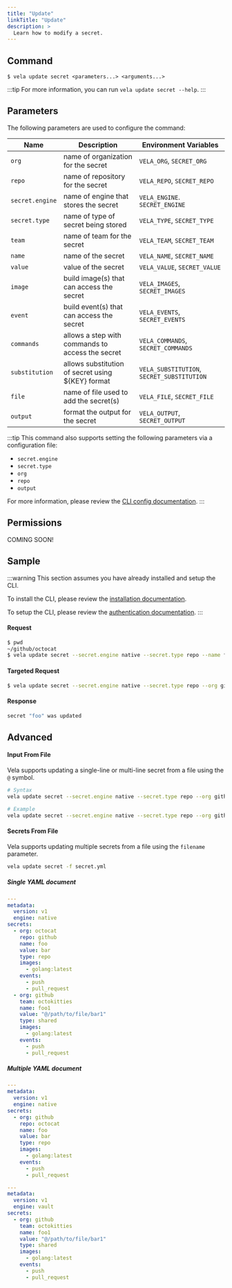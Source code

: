 ```yaml
---
title: "Update"
linkTitle: "Update"
description: >
  Learn how to modify a secret.
---
```


## Command

```
$ vela update secret <parameters...> <arguments...>
```

:::tip
For more information, you can run `vela update secret --help`.
:::

## Parameters

The following parameters are used to configure the command:

| Name            | Description                                       | Environment Variables                      |
| --------------- | ------------------------------------------------  | ----------------------------------------- |
| `org`           | name of organization for the secret               | `VELA_ORG`, `SECRET_ORG`                   |
| `repo`          | name of repository for the secret                 | `VELA_REPO`, `SECRET_REPO`                 |
| `secret.engine` | name of engine that stores the secret             | `VELA_ENGINE`. `SECRET_ENGINE`             |
| `secret.type`   | name of type of secret being stored               | `VELA_TYPE`, `SECRET_TYPE`                 |
| `team`          | name of team for the secret                       | `VELA_TEAM`, `SECRET_TEAM`                 |
| `name`          | name of the secret                                | `VELA_NAME`, `SECRET_NAME`                 |
| `value`         | value of the secret                               | `VELA_VALUE`, `SECRET_VALUE`               |
| `image`         | build image(s) that can access the secret         | `VELA_IMAGES`, `SECRET_IMAGES`             |
| `event`         | build event(s) that can access the secret         | `VELA_EVENTS`, `SECRET_EVENTS`             |
| `commands`      | allows a step with commands to access the secret  | `VELA_COMMANDS`, `SECRET_COMMANDS`         |
| `substitution`  | allows substitution of secret using $\{KEY\} format | `VELA_SUBSTITUTION`, `SECRET_SUBSTITUTION` |
| `file`          | name of file used to add the secret(s)            | `VELA_FILE`, `SECRET_FILE`                 |
| `output`        | format the output for the secret                  | `VELA_OUTPUT`, `SECRET_OUTPUT`             |

:::tip
This command also supports setting the following parameters via a configuration file:

- `secret.engine`
- `secret.type`
- `org`
- `repo`
- `output`

For more information, please review the [CLI config documentation](/docs/reference/cli/config/).
:::

## Permissions

COMING SOON!

## Sample

:::warning
This section assumes you have already installed and setup the CLI.

To install the CLI, please review the [installation documentation](/docs/reference/cli/install.md).

To setup the CLI, please review the [authentication documentation](/docs/reference/cli/authentication/).
:::

#### Request

```sh
$ pwd
~/github/octocat
$ vela update secret --secret.engine native --secret.type repo --name foo --value bar
```

#### Targeted Request

```sh
$ vela update secret --secret.engine native --secret.type repo --org github --repo octocat --name foo --value bar
```

#### Response

```sh
secret "foo" was updated
```

## Advanced

#### Input From File

Vela supports updating a single-line or multi-line secret from a file using the `@` symbol.

```sh
# Syntax
vela update secret --secret.engine native --secret.type repo --org github --repo octocat --name foo --value @/path/to/file

# Example
vela update secret --secret.engine native --secret.type repo --org github --repo octocat --name foo --value @$HOME/tmp/secret.txt
```

#### Secrets From File

Vela supports updating multiple secrets from a file using the `filename` parameter.

```sh
vela update secret -f secret.yml
```

##### Single YAML document

```yaml
---
metadata:
  version: v1
  engine: native
secrets:
  - org: octocat
    repo: github
    name: foo
    value: bar
    type: repo
    images:
      - golang:latest
    events:
      - push
      - pull_request
  - org: github
    team: octokitties
    name: foo1
    value: "@/path/to/file/bar1"
    type: shared
    images:
      - golang:latest
    events:
      - push
      - pull_request
```

##### Multiple YAML document

```yaml
---
metadata:
  version: v1
  engine: native
secrets:
  - org: github
    repo: octocat
    name: foo
    value: bar
    type: repo
    images:
      - golang:latest
    events:
      - push
      - pull_request

---
metadata:
  version: v1
  engine: vault
secrets:
  - org: github
    team: octokitties
    name: foo1
    value: "@/path/to/file/bar1"
    type: shared
    images:
      - golang:latest
    events:
      - push
      - pull_request
```
